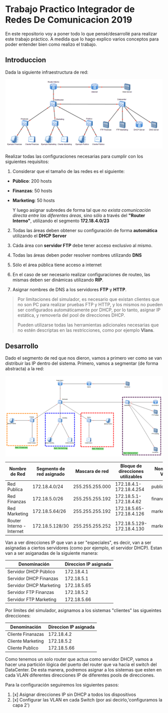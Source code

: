 # Trabajo Practico Integrador de Redes De Comunicacion 2019
En este repositorio voy a poner todo lo que pensé/desarrollé para realizar este trabajo práctico. A medida que lo hago explico varios conceptos para poder entender bien como realizo el trabajo.
## Introduccion
Dada la siguiente infraestructura de red:

![Infraestructura de red del EVA](redEva.png)

Realizar todas las configuraciones necesarias para cumplir con los siguientes requisitos:
 1. Considerar que el tamaño de las redes es el siguiente:
 - **Público**: 200 hosts
 - **Finanzas**: 50 hosts
 - **Marketing**: 50 hosts
 
	Y luego asignar subredes de forma tal que *no exista comunicación directa entre las diferentes áreas*, sino sólo a través del **"Router Interno"**, utilizando el segmento **172.18.4.0/23**

2. Todas las áreas deben obtener su configuración de forma **automática** utilizando el **DHCP Server**

3. Cáda área con **servidor FTP** debe tener acceso exclusivo al mismo.

4. Todas las áreas deben poder resolver nombres utilizando **DNS**

5. Sólo el área pública tiene acceso a internet

6. En el caso de ser necesario realizar configuraciones de routeo, las mismas deben ser dinámicas utilizando **RIP**.

7. Asignar nombres de DNS a los servidores **FTP** y **HTTP**.

> Por limitaciones del simulador, es necesario que existan clientes que no son PC para realizar pruebas FTP y HTTP, y los mismos no pueden ser configurados automáticamente por DHCP, por lo tanto, asignar IP estática, y removerla del pool de direcciones DHCP.
> 
> Pueden utilizarse todas las herramientas adicionales necesarias que no
> estén descriptas en las restricciones, como por ejemplo **Vlans**.

## Desarrollo
Dado el segmento de red que nos dieron, vamos a primero ver como se van distribuir las IP dentro del sistema.
Primero, vamos a segmentar (de forma abstracta) a la red:

![Red modificada para enteder abstracción](redAbstraida.png)

|Nombre de Red|Segmento de red asignado|Mascara de red|Bloque de direcciones utilizables|Nombre de VLAN|
|--|--|--|--|--|
|Red Publica|172.18.4.0/24|255.255.255.000|172.18.4.1-172.18.4.254|publicVlan
|Red Finanzas|172.18.5.0/26|255.255.255.192|172.18.5.1-172.18.4.62|financeVlan
|Red Marketing|172.18.5.64/26|255.255.255.192|172.18.5.65-172.18.4.126|marketingVlan
|Router Interno - Internet|172.18.5.128/30|255.255.255.252|172.18.5.129-172.18.4.130|marketingVlan

Van a ver direcciones IP que van a ser "especiales", es decir, van a ser asignadas a ciertos servidores (como por ejemplo, el servidor DHCP). Estan van a ser asiganadas de la siguiente manera:

|Denominación|Direccion IP asignada|
|--|--|
|Servidor DHCP Público|172.18.4.1|
|Servidor DHCP Finanzas|172.18.5.1|
|Servidor DHCP Marketing|172.18.5.65|
|Servidor FTP Finanzas|172.18.5.2|
|Servidor FTP Marketing|172.18.5.66|

Por limites del simulador, asignamos a los sistemas "clientes" las sigueintes direcciones:

|Denominación|Direccion IP asignada|
|--|--|
|Cliente Finanazas|172.18.4.2|
|Cliente Marketing|172.18.5.2|
|Cliente Publico|172.18.5.66|

Como tenemos un solo router que actua como servidor DHCP, vamos a hacer una partición lógica del puerto del router que va hacia el switch del DataCenter. De esta manera, podremos asignar a los sistemas que esten en cada VLAN diferentes direcciones IP de diferentes pools de direcciones.

Para la configuración seguiremos los siguientes pasos:

1. [x] Asignar direcciones IP sin DHCP a todos los dispositivos
2. [x] Configurar las VLAN en cada Switch (por asi decirlo,'configuramos la capa 2')
